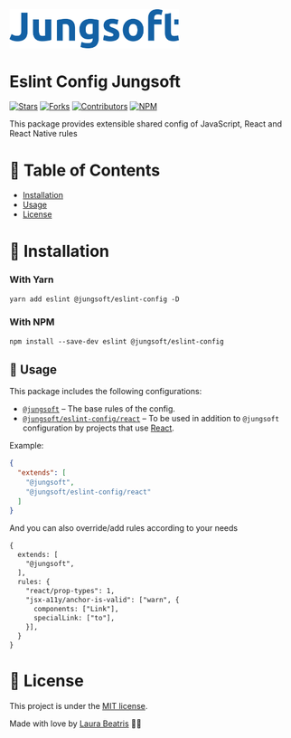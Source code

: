 <img src=".github/docs/logo.png" width="300px"/>

# Eslint Config Jungsoft

[![Stars](https://img.shields.io/github/stars/jungsoft/eslint-config?color=1661A5&style=flat-square)](https://github.com/jungsoft/eslint-config/stargazers)
[![Forks](https://img.shields.io/github/forks/jungsoft/eslint-config?color=%231661A5&style=flat-square)](https://github.com/jungsoft/eslint-config/network/members)
[![Contributors](https://img.shields.io/github/contributors/jungsoft/eslint-config?color=1661A5&style=flat-square)](https://github.com/jungsoft/eslint-config/graphs/contributors)
[![NPM](https://img.shields.io/npm/v/eslint-config?color=1661A5&style=flat-square)](https://www.npmjs.com/package/eslint-config)

This package provides extensible shared config of JavaScript, React and React Native rules

# :pushpin: Table of Contents

* [Installation](#construction_worker-installation)
* [Usage](#pushpin-usage)
* [License](#closed_book-license)

# :construction_worker: Installation

### With Yarn

```
yarn add eslint @jungsoft/eslint-config -D
```

### With NPM
```
npm install --save-dev eslint @jungsoft/eslint-config
```

## :pushpin: Usage

This package includes the following configurations:

* [`@jungsoft`](./configurations/main.js) – The base rules of the config.
* [`@jungsoft/eslint-config/react`](./configurations/react.js) – To be used in addition to ``@jungsoft`` configuration by projects that use [React](https://facebook.github.io/react/).

Example:

```json
{
  "extends": [
    "@jungsoft",
    "@jungsoft/eslint-config/react"
  ]
}
```

And you can also override/add rules according to your needs

```
{
  extends: [
    "@jungsoft",
  ],
  rules: {
    "react/prop-types": 1,
    "jsx-a11y/anchor-is-valid": ["warn", {
      components: ["Link"],
      specialLink: ["to"],
    }],
  }
}
```

# :closed_book: License

This project is under the [MIT license](https://github.com/jungsoft/eslint-config/master/LICENSE).

Made with love by [Laura Beatris](https://github.com/LauraBeatris) 💜🚀
